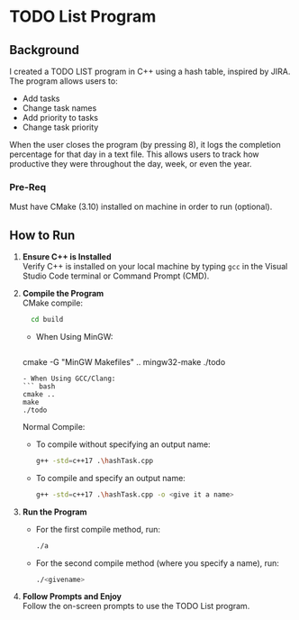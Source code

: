 # TODO List Program

## Background
I created a TODO LIST program in C++ using a hash table, inspired by JIRA. The program allows users to:

- Add tasks
- Change task names
- Add priority to tasks
- Change task priority

When the user closes the program (by pressing 8), it logs the completion percentage for that day in a text file. This allows users to track how productive they were throughout the day, week, or even the year.

### Pre-Req
Must have CMake (3.10) installed on machine in order to run (optional).

## How to Run
1. **Ensure C++ is Installed**  
   Verify C++ is installed on your local machine by typing `gcc` in the Visual Studio Code terminal or Command Prompt (CMD).

2. **Compile the Program**  
  CMake compile:
    ```bash
      cd build
    ```
    - When Using MinGW:
      ``` bash
    cmake -G "MinGW Makefiles" ..
    mingw32-make 
    ./todo
      ```
    - When Using GCC/Clang:
    ``` bash
    cmake ..
    make
    ./todo
    ```
   Normal Compile:

   - To compile without specifying an output name:
     ```bash
     g++ -std=c++17 .\hashTask.cpp
     ```

   - To compile and specify an output name:
     ```bash
     g++ -std=c++17 .\hashTask.cpp -o <give it a name>
     ```

3. **Run the Program**  
   - For the first compile method, run:
     ```bash
     ./a
     ```

   - For the second compile method (where you specify a name), run:
     ```bash
     ./<givename>
     ```

4. **Follow Prompts and Enjoy**  
   Follow the on-screen prompts to use the TODO List program.